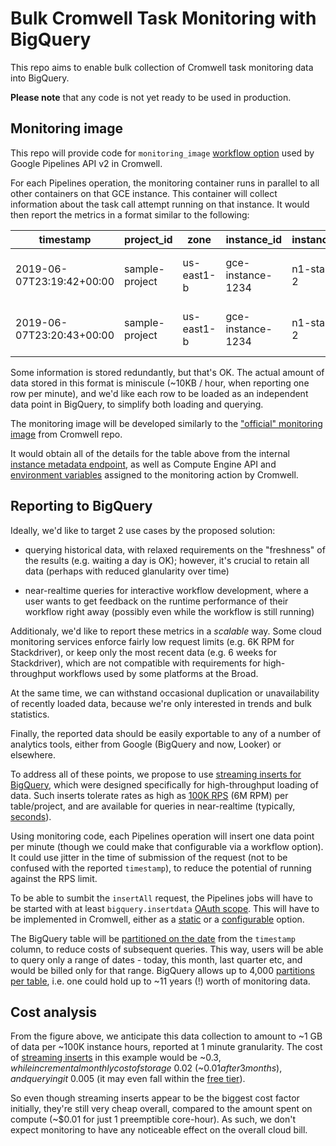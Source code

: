 # Bulk Cromwell Task Monitoring with BigQuery

This repo aims to enable bulk collection
of Cromwell task monitoring data into BigQuery.

**Please note** that any code is not yet
ready to be used in production.

## Monitoring image

This repo will provide code for `monitoring_image`
[workflow option](https://cromwell.readthedocs.io/en/stable/wf_options/Google/)
used by Google Pipelines API v2 in Cromwell.

For each Pipelines operation, the monitoring container
runs in parallel to all other containers on that GCE instance.
This container will collect information about
the task call attempt running on that instance.
It would then report the metrics in a format similar to the following:

| timestamp | project_id | zone | instance_id | instance_type | workflow_id  | task_call_name | task_call_index | task_call_attempt | preemptible | cpu_count | cpu_util_pct | mem_total_gb | mem_util_pct | disk_total_gb | disk_util_pct |
| ------------- | ------------- | ------------- | ------------- | ------------- | ------------- | ------------- | ------------- | ------------- | ------------- | ------------- | ------------- | ------------- | ------------- | ------------- | ------------- |
| 2019-06-07T23:19:42+00:00  | sample-project  | us-east1-b | gce-instance-1234 | n1-standard-2 | 11910a69-aaf5-428a-aae0-0b3b41ef396c | Task_Hello | 1 | 2 | True | 2 | 60 | 7.5 | 73 | 25 | 12 |
| 2019-06-07T23:20:43+00:00  | sample-project  | us-east1-b | gce-instance-1234 | n1-standard-2 | 11910a69-aaf5-428a-aae0-0b3b41ef396c | Task_Hello | 1 | 2 | True | 2 | 65 | 7.5 | 75 | 25 | 15 |

Some information is stored redundantly, but that's OK.
The actual amount of data stored in this format is miniscule (~10KB / hour, when reporting one row per minute),
and we'd like each row to be loaded as an independent data point in BigQuery,
to simplify both loading and querying.

The monitoring image will be developed similarly to the
["official" monitoring image](https://github.com/broadinstitute/cromwell/blob/develop/supportedBackends/google/pipelines/v2alpha1/src/main/resources/cromwell-monitor/monitor.py) from Cromwell repo.

It would obtain all of the details for the table above from the internal
[instance metadata endpoint](https://cloud.google.com/compute/docs/storing-retrieving-metadata),
as well as Compute Engine API and
[environment variables](https://github.com/broadinstitute/cromwell/blob/develop/supportedBackends/google/pipelines/v2alpha1/src/main/scala/cromwell/backend/google/pipelines/v2alpha1/api/MonitoringAction.scala)
assigned to the monitoring action by Cromwell.

## Reporting to BigQuery

Ideally, we'd like to target 2 use cases by the proposed solution:

- querying historical data, with relaxed requirements
  on the "freshness" of the results (e.g. waiting a day is OK);
  however, it's crucial to retain all data
  (perhaps with reduced glanularity over time)

- near-realtime queries for interactive workflow development, where
  a user wants to get feedback on the runtime performance of their
  workflow right away (possibly even while the workflow is still running)

Additionaly, we'd like to report these metrics in a _scalable_ way.
Some cloud monitoring services enforce fairly
low request limits (e.g. 6K RPM for Stackdriver),
or keep only the most recent data (e.g. 6 weeks for Stackdriver),
which are not compatible with requirements for
high-throughput workflows used by some platforms at the Broad.

At the same time, we can withstand occasional duplication or
unavailability of recently loaded data,
because we're only interested in trends and bulk statistics.

Finally, the reported data should be easily exportable
to any of a number of analytics tools,
either from Google (BigQuery and now, Looker) or elsewhere.

To address all of these points, we propose to use
[streaming inserts for BigQuery](https://cloud.google.com/bigquery/streaming-data-into-bigquery),
which were designed specifically for high-throughput loading
of data. Such inserts tolerate rates as high as
[100K RPS](https://cloud.google.com/bigquery/quotas#streaming_inserts)
(6M RPM) per table/project, and are available for queries in near-realtime (typically,
[seconds](https://cloud.google.com/bigquery/streaming-data-into-bigquery#dataavailability)).

Using monitoring code, each Pipelines operation
will insert one data point per minute
(though we could make that configurable via a workflow option).
It could use jitter in the time of submission of the request
(not to be confused with the reported `timestamp`),
to reduce the potential of running against the RPS limit.

To be able to sumbit the `insertAll` request,
the Pipelines jobs will have to be started with at least `bigquery.insertdata`
[OAuth scope](https://cloud.google.com/bigquery/docs/reference/rest/v2/tabledata/insertAll#authorization-scopes).
This will have to be implemented in Cromwell,
either as a [static](https://github.com/broadinstitute/cromwell/blob/6d737b056aca1f3c56c0e7bc212267ea912812bc/supportedBackends/google/pipelines/v2alpha1/src/main/scala/cromwell/backend/google/pipelines/v2alpha1/GenomicsFactory.scala#L148-L156)
or a [configurable](https://github.com/broadinstitute/cromwell/issues/4638) option.

The BigQuery table will be [partitioned on the date](https://cloud.google.com/bigquery/docs/querying-partitioned-tables)
from the `timestamp` column,
to reduce costs of subsequent queries.
This way, users will be able to query only a range of dates -
today, this month, last quarter etc,
and would be billed only for that range.
BigQuery allows up to 4,000
[partitions per table](https://cloud.google.com/bigquery/quotas#partitioned_tables),
i.e. one could hold up to ~11 years (!) worth of monitoring data.

## Cost analysis

From the figure above, we anticipate this data collection to amount to
~1 GB of data per ~100K instance hours,
reported at 1 minute granularity.
The cost of [streaming inserts](https://cloud.google.com/bigquery/pricing#streaming_pricing)
in this example would be ~$0.3, while
incremental monthly cost of storage ~$0.02 (~$0.01 after 3 months),
and querying it ~$0.005 (it may even fall within the
[free tier](https://cloud.google.com/bigquery/pricing#free-tier)).

So even though streaming inserts appear to be the biggest
cost factor initially, they're still very cheap overall,
compared to the amount spent on compute
(~$0.01 for just 1 preemptible core-hour).
As such, we don't expect monitoring
to have any noticeable effect on the overall cloud bill.
